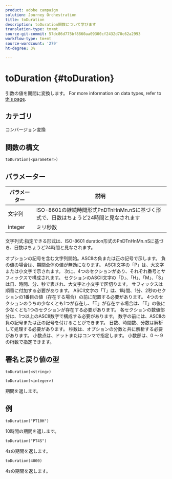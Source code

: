 ```yaml
---
product: adobe campaign
solution: Journey Orchestration
title: toDuration
description: toDuration関数について学びます
translation-type: tm+mt
source-git-commit: 57dc86d775bf8860aa09300cf2432d70c62a2993
workflow-type: tm+mt
source-wordcount: '279'
ht-degree: 3%

---
```



# toDuration {#toDuration}

引数の値を期間に変換します。 For more information on data types, refer to [this page](../expression/data-types.md).

## カテゴリ

コンバージョン変換

## 関数の構文

`toDuration(<parameter>)`

## パラメーター

| パラメーター | 説明 |
|--- |--- |
| 文字列 | ISO-8601の継続時間形式PnDTnHnMn.nSに基づく形式で、日数はちょうど24時間と見なされます |
| integer | ミリ秒数 |

文字列式:指定できる形式は、ISO-8601 duration形式のPnDTnHnMn.nSに基づき、日数はちょうど24時間と見なされます。

オプションの記号を含む文字列開始。ASCIIの負または正の記号で示します。 負の値の場合は、期間全体の値が無効になります。 ASCII文字の「P」は、大文字または小文字で示されます。 次に、4つのセクションがあり、それぞれ番号とサフィックスで構成されます。 セクションのASCII文字の「D」、「H」、「M」、「S」は日、時間、分、秒で表され、大文字と小文字で区切ります。 サフィックスは順番に付加する必要があります。 ASCII文字の「T」は、1時間、1分、2秒のセクションの1番目の値（存在する場合）の前に配置する必要があります。 4つのセクションのうちの少なくとも1つが存在し、「T」が存在する場合は、「T」の後に少なくとも1つのセクションが存在する必要があります。 各セクションの数値部分は、1つ以上のASCII数字で構成する必要があります。 数字の前には、ASCIIの負の記号または正の記号を付けることができます。 日数、時間数、分数は解析して処理する必要があります。 秒数は、オプションの分数と共に解析する必要があります。 小数点は、ドットまたはコンマで指定します。 小数部は、0 ～ 9の桁数で指定できます。

## 署名と戻り値の型

`toDuration(<string>)`

`toDuration(<integer>)`

期間を返します。

## 例

`toDuration("PT10H")`

10時間の期間を返します。

`toDuration("PT4S")`

4sの期間を返します。

`toDuration(4000)`

4sの期間を返します。
